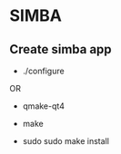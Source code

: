 SIMBA
=====
Create simba app
----------------
* ./configure

OR

* qmake-qt4


* make
* sudo sudo make install
